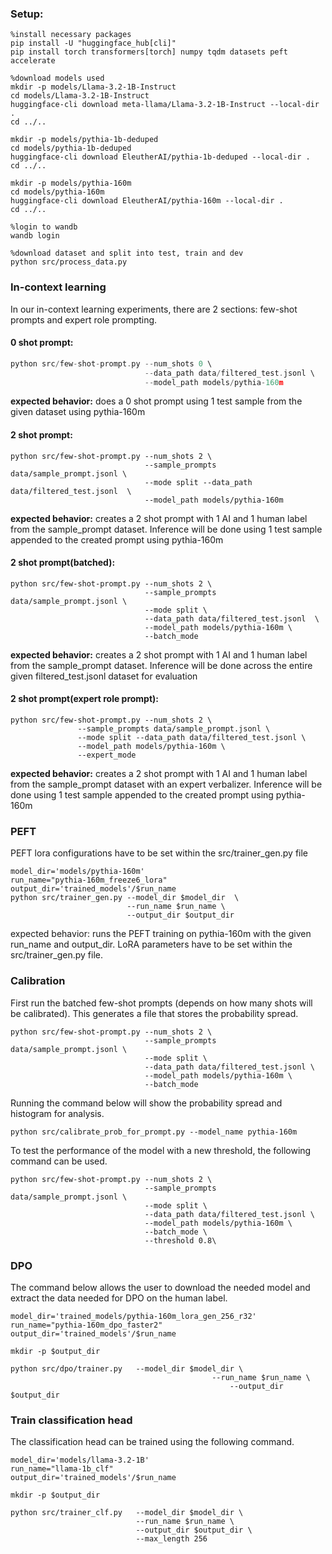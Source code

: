 ### Setup:

```
%install necessary packages
pip install -U "huggingface_hub[cli]"
pip install torch transformers[torch] numpy tqdm datasets peft accelerate
```

```
%download models used
mkdir -p models/Llama-3.2-1B-Instruct
cd models/Llama-3.2-1B-Instruct
huggingface-cli download meta-llama/Llama-3.2-1B-Instruct --local-dir .
cd ../..

mkdir -p models/pythia-1b-deduped
cd models/pythia-1b-deduped
huggingface-cli download EleutherAI/pythia-1b-deduped --local-dir .
cd ../..

mkdir -p models/pythia-160m
cd models/pythia-160m
huggingface-cli download EleutherAI/pythia-160m --local-dir .
cd ../..
```

``` 
%login to wandb
wandb login 
```

```
%download dataset and split into test, train and dev
python src/process_data.py
```




### In-context learning

In our in-context learning experiments, there are 2 sections: few-shot prompts and expert role prompting. 

#### 0 shot prompt:

```c
python src/few-shot-prompt.py --num_shots 0 \
                              --data_path data/filtered_test.jsonl \
                              --model_path models/pythia-160m
```

**expected behavior:** does a 0 shot prompt using 1 test sample from the given dataset using pythia-160m



#### 2 shot prompt:

```
python src/few-shot-prompt.py --num_shots 2 \
                              --sample_prompts data/sample_prompt.jsonl \
                              --mode split --data_path data/filtered_test.jsonl  \
                              --model_path models/pythia-160m
```

**expected behavior:** creates a 2 shot prompt with 1 AI and 1 human label from the sample_prompt dataset. Inference will be done using 1 test sample appended to the created prompt using pythia-160m



#### 2 shot prompt(batched):

```
python src/few-shot-prompt.py --num_shots 2 \
                              --sample_prompts data/sample_prompt.jsonl \
                              --mode split \
                              --data_path data/filtered_test.jsonl  \
                              --model_path models/pythia-160m \
                              --batch_mode
```

**expected behavior:** creates a 2 shot prompt with 1 AI and 1 human label from the sample_prompt dataset. Inference will be done across the entire given filtered_test.jsonl dataset for evaluation



#### 2 shot prompt(expert role prompt):

```
python src/few-shot-prompt.py --num_shots 2 \
               --sample_prompts data/sample_prompt.jsonl \
               --mode split --data_path data/filtered_test.jsonl \
               --model_path models/pythia-160m \
               --expert_mode
```

**expected behavior:** creates a 2 shot prompt with 1 AI and 1 human label from the sample_prompt dataset with an expert verbalizer. Inference will be done using 1 test sample appended to the created prompt using pythia-160m

### PEFT

PEFT lora configurations have to be set within the src/trainer_gen.py file

```
model_dir='models/pythia-160m'
run_name="pythia-160m_freeze6_lora"
output_dir='trained_models'/$run_name
python src/trainer_gen.py --model_dir $model_dir  \
                          --run_name $run_name \
                          --output_dir $output_dir 
```

expected behavior: runs the PEFT training on pythia-160m with the given run_name and output_dir. LoRA parameters have to be set within the src/trainer_gen.py file.

### Calibration

First run the batched few-shot prompts (depends on how many shots will be calibrated). This generates a file that stores the probability spread.

```
python src/few-shot-prompt.py --num_shots 2 \
                              --sample_prompts data/sample_prompt.jsonl \
                              --mode split \
                              --data_path data/filtered_test.jsonl \
                              --model_path models/pythia-160m \
                              --batch_mode
```

Running the command below will show the probability spread and histogram for analysis.

```
python src/calibrate_prob_for_prompt.py --model_name pythia-160m
```

To test the performance of the model with a new threshold, the following command can be used.

```
python src/few-shot-prompt.py --num_shots 2 \
                              --sample_prompts data/sample_prompt.jsonl \
                              --mode split \
                              --data_path data/filtered_test.jsonl \
                              --model_path models/pythia-160m \
                              --batch_mode \ 
                              --threshold 0.8\
```



### DPO

The command below allows the user to download the needed model and extract the data needed for DPO on the human label.

```
model_dir='trained_models/pythia-160m_lora_gen_256_r32'
run_name="pythia-160m_dpo_faster2"
output_dir='trained_models'/$run_name

mkdir -p $output_dir

python src/dpo/trainer.py   --model_dir $model_dir \
                                    	     --run_name $run_name \
                                                 --output_dir $output_dir 
```



### Train classification head

The classification head can be trained using the following command. 

```
model_dir='models/llama-3.2-1B'
run_name="llama-1b_clf"
output_dir='trained_models'/$run_name

mkdir -p $output_dir

python src/trainer_clf.py   --model_dir $model_dir \
                            --run_name $run_name \
                            --output_dir $output_dir \
                            --max_length 256 
```

